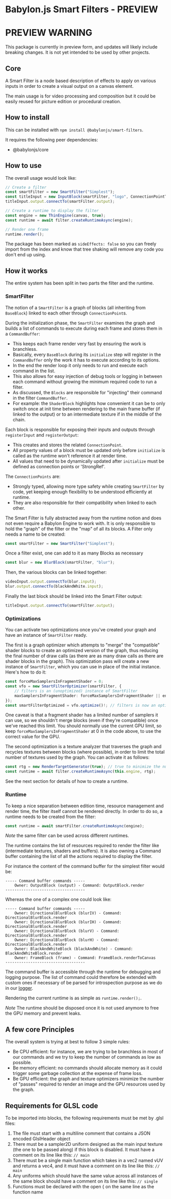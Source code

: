 # Babylon.js Smart Filters - PREVIEW

# PREVIEW WARNING

This package is currently in preview form, and updates will likely include breaking changes. It is not yet intended to be used by other projects.

## Core

A Smart Filter is a node based description of effects to apply on various inputs in order to create a visual output on a canvas element.

The main usage is for video processing and composition but it could be easily reused for picture edition or procedural creation.

## How to install

This can be installed with `npm install @babylonjs/smart-filters`.

It requires the following peer dependencies:

- @babylonjs/core

## How to use

The overall usage would look like:

```typescript
// Create a filter
const smartFilter = new SmartFilter("Simplest");
const titleInput = new InputBlock(smartFilter, "logo", ConnectionPointType.Texture, logoTexture);
titleInput.output.connectTo(smartFilter.output);

// Create a runtime to display the filter
const engine = new ThinEngine(canvas, true);
const runtime = await filter.createRuntimeAsync(engine);

// Render one frame
runtime.render();
```

The package has been marked as `sideEffects: false` so you can freely import from the index and know that tree shaking will remove any code you don't end up using.

## How it works

The entire system has been split in two parts the filter and the runtime.

### SmartFilter

The notion of a `SmartFilter` is a graph of blocks (all inheriting from `BaseBlock`) linked to each other through `ConnectionPoint`s.

During the initialization phase, the `SmartFilter` examines the graph and builds a list of commands to execute during each frame and stores them in a `CommandBuffer`:

- This keeps each frame render very fast by ensuring the work is branchless.
- Basically, every `BaseBlock` during its `initialize` step will register in the `CommandBuffer` only the work it has to execute according to its options.
- In the end the render loop it only needs to run and execute each command in the list.
- This also allows for easy injection of debug tools or logging in between each command without growing the minimum required code to run a filter.
- As discussed, the `Blocks` are responsible for "injecting" their command in the filter `CommandBuffer`.
- For example: the `ShaderBlock` highlights how convenient it can be to only switch once at init time between rendering to the main frame buffer (if linked to the output) or to an intermediate texture if in the middle of the chain.

Each block is responsible for exposing their inputs and outputs through `registerInput` and `registerOutput`:

- This creates and stores the related `ConnectionPoint`.
- All property values of a block must be updated only before `initialize` is called as the runtime won't reference it at render time.
- All values that need to be dynamically updated after `initialize` must be defined as connection points or 'StrongRef'.

The `ConnectionPoints` are:

- Strongly typed, allowing more type safety while creating `SmartFilter` by code, yet keeping enough flexibility to be understood efficiently at runtime.
- They are also responsible for their compatibility when linked to each other.

The Smart Filter is fully abstracted away from the runtime notion and does not even require a Babylon Engine to work with. It is only responsible to hold the "graph" of the filter or the "map" of all its blocks. A Filter only needs a name to be created:

```typescript
const smartFilter = new SmartFilter("Simplest");
```

Once a filter exist, one can add to it as many Blocks as necessary

```typescript
const blur = new BlurBlock(smartFilter, "blur");
```

Then, the various blocks can be linked together:

```typescript
videoInput.output.connectTo(blur.input);
blur.output.connectTo(blackAndWhite.input);
```

Finally the last block should be linked into the Smart Filter output:

```typescript
titleInput.output.connectTo(smartFilter.output);
```

### Optimizations

You can activate two optimizations once you've created your graph and have an instance of `SmartFilter` ready.

The first is a graph optimizer which attempts to "merge" the "compatible" shader blocks to create an optimized version of the graph, thus reducing the final number of draw calls (as there are as many draw calls as there are shader blocks in the graph). This optimization pass will create a new instance of `SmartFilter`, which you can use in place of the initial instance. Here's how to do it:

```typescript
const forceMaxSamplersInFragmentShader = 0;
const vfo = new SmartFilterOptimizer(smartFilter, {
    // filters is an (unoptimized) instance of SmartFilter
    maxSamplersInFragmentShader: forceMaxSamplersInFragmentShader || engine.getCaps().maxTexturesImageUnits,
});
const smartFilterOptimized = vfo.optimize()!; // filters is now an optimized instance of SmartFilter
```

One caveat is that a fragment shader has a limited number of samplers it can use, so we shouldn't merge blocks (even if they're compatible) once we've reached this limit. You should normally use the current GPU limit, so keep `forceMaxSamplersInFragmentShader` at 0 in the code above, to use the correct value for the GPU.

The second optimization is a texture analyzer that traverses the graph and recycles textures between blocks (where possible), in order to limit the total number of textures used by the graph. You can activate it as follows:

```typescript
const rtg = new RenderTargetGenerator(true); // true to minimize the number of textures created
const runtime = await filter.createRuntimeAsync(this.engine, rtg);
```

See the next section for details of how to create a runtime.

### Runtime

To keep a nice separation between edition time, resource management and render time, the filter itself cannot be rendered directly. In order to do so, a runtime needs to be created from the filter:

```typescript
const runtime = await smartFilter.createRuntimeAsync(engine);
```

_Note_ the same filter can be used across different runtimes.

The runtime contains the list of resources required to render the filter like (intermediate textures, shaders and buffers). It is also owning a Command buffer containing the list of all the actions required to display the filter.

For instance the content of the command buffer for the simplest filter would be:

```
----- Command buffer commands -----
    Owner: OutputBlock (output) - Command: OutputBlock.render
-----------------------------------
```

Whereas the one of a complex one could look like:

```
----- Command buffer commands -----
    Owner: DirectionalBlurBlock (blurIV) - Command: DirectionalBlurBlock.render
    Owner: DirectionalBlurBlock (blurIH) - Command: DirectionalBlurBlock.render
    Owner: DirectionalBlurBlock (blurV) - Command: DirectionalBlurBlock.render
    Owner: DirectionalBlurBlock (blurH) - Command: DirectionalBlurBlock.render
    Owner: BlackAndWhiteBlock (blackAndWhite) - Command: BlackAndWhiteBlock.render
    Owner: FrameBlock (frame) - Command: FrameBlock.renderToCanvas
-----------------------------------
```

The command buffer is accessible through the runtime for debugging and logging purpose. The list of command could therefore be extended with custom ones if necessary of be parsed for introspection purpose as we do in our [logger](./src/command/commandBufferDebugger.ts).

Rendering the current runtime is as simple as `runtime.render();`.

_Note_ The runtime should be disposed once it is not used anymore to free the GPU memory and prevent leaks.

## A few core Principles

The overall system is trying at best to follow 3 simple rules:

- Be CPU efficient: for instance, we are trying to be branchless in most of our commands and we try to keep the number of commands as low as possible.
- Be memory efficient: no commands should allocate memory as it could trigger some garbage collection at the expense of frame loss.
- Be GPU efficient: the graph and texture optimizers minimize the number of "passes" required to render an image and the GPU resources used by the graph.

## Requirements for GLSL code

To be imported into blocks, the following requirements must be met by .glsl files:

1. The file must start with a multiline comment that contains a JSON encoded GlslHeader object
1. There must be a sampler2D uniform designed as the main input texture (the one to be passed along) if this block is disabled. It must have a comment on its line like this:
   `// main`
1. There must be a single main function which takes in a vec2 named vUV and returns a vec4, and it must have a comment on its line like this:
   `// main`
1. Any uniforms which should have the same value across all instances of the same block should have a comment on its line like this:
   `// single`
1. Functions must be declared with the open { on the same line as the function name
